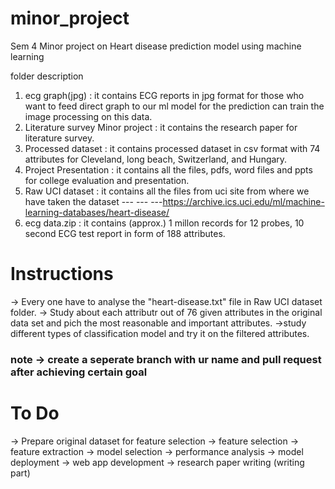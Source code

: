 # minor_project
 Sem 4 Minor project on Heart disease prediction model using machine learning

folder description
1. ecg graph(jpg) : it contains ECG reports in jpg format for those who want to feed direct graph to our ml model for the prediction can train the image processing on this data.
2. Literature survey Minor project : it contains the research paper for literature survey.
3. Processed dataset : it contains processed dataset in csv format with 74 attributes for Cleveland, long beach, Switzerland, and Hungary.
4. Project Presentation : it contains all the files, pdfs, word files and ppts for college evaluation and presentation.
5. Raw UCI dataset : it contains all the files from uci site from where we have taken the dataset --- --- ---https://archive.ics.uci.edu/ml/machine-learning-databases/heart-disease/
6. ecg data.zip : it contains (approx.) 1 millon records for 12 probes, 10 second ECG test report in form of 188 attributes.



# Instructions
->  Every one have to analyse the "heart-disease.txt" file in Raw UCI dataset folder.
-> Study about each attributr out of 76 given attributes in the original data set and pich the most reasonable and important attributes.
->study different types of classification  model and try it on the filtered attributes.
### note -> create a seperate branch with ur name and pull request after achieving certain goal


# To Do
-> Prepare original dataset for  feature selection
-> feature selection
-> feature extraction
-> model selection
-> performance analysis
-> model deployment
-> web app development
-> research paper writing (writing  part)